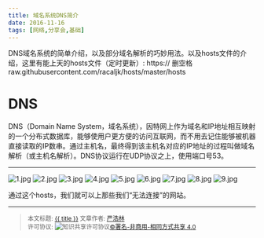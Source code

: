 ```yaml
---
title: 域名系统DNS简介
date: 2016-11-16
tags: [网络,分享会,基础]
---
```


 DNS域名系统的简单介绍，以及部分域名解析的巧妙用法。以及hosts文件的介绍，这里有能上天的hosts文件（定时更新）:
 https:// 删空格raw.githubusercontent.com/racaljk/hosts/master/hosts


<!--more-->
# DNS
DNS（Domain Name System，域名系统），因特网上作为域名和IP地址相互映射的一个分布式数据库，能够使用户更方便的访问互联网，而不用去记住能够被机器直接读取的IP数串。通过主机名，最终得到该主机名对应的IP地址的过程叫做域名解析（或主机名解析）。DNS协议运行在UDP协议之上，使用端口号53。
***
![1.jpg](http://ww1.sinaimg.cn/mw1024/8f6eb021jw1facjvvustmj20zk0k0gnp.jpg)
![2.jpg](http://ww2.sinaimg.cn/mw1024/8f6eb021jw1facjvvzykuj20zk0k077l.jpg)
![3.jpg](http://ww2.sinaimg.cn/mw1024/8f6eb021jw1facjvwb39wj20zk0k00vp.jpg)
![4.jpg](http://ww1.sinaimg.cn/mw1024/8f6eb021jw1facjvwh6fnj20zk0k040i.jpg)
![5.jpg](http://ww4.sinaimg.cn/mw1024/8f6eb021jw1facjvwwdqsj20zk0k079f.jpg)
![6.jpg](http://ww2.sinaimg.cn/mw1024/8f6eb021jw1facjvx03rzj20zk0k0tav.jpg)
![7.jpg](http://ww1.sinaimg.cn/mw1024/8f6eb021jw1facjvx69d4j20zk0k0gnj.jpg)
![8.jpg](http://ww1.sinaimg.cn/mw1024/8f6eb021jw1facjvxe702j20zk0k0q5l.jpg)
![9.jpg](http://ww2.sinaimg.cn/mw1024/8f6eb021jw1facjvxovtej20zk0k040u.jpg)

通过这个hosts，我们就可以上那些我们“无法连接”的网站。

------

> <span style="font-size:12px">本文标题: <a href="{{ permalink }}">{{ title }}</a>
> 文章作者: <a href="http://itxiehui.github.io/">严浩林</a>  
> 许可协议: <img alt="知识共享许可协议" style="border-width:0" src="https://i.creativecommons.org/l/by-nc-sa/4.0/80x15.png" /><a rel="license" href="http://creativecommons.org/licenses/by-nc-sa/4.0/">©署名-非商用-相同方式共享 4.0</a></span>
